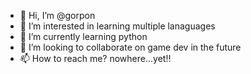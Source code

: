 - 👋 Hi, I’m @gorpon
- 👀 I’m interested in learning multiple lanaguages
- 🌱 I’m currently learning python
- 💞️ I’m looking to collaborate on game dev in the future
- 📫 How to reach me? nowhere...yet!!

<!---
gorp0n/gorp0n is a ✨ special ✨ repository because its `README.md` (this file) appears on your GitHub profile.
You can click the Preview link to take a look at your changes.
--->
